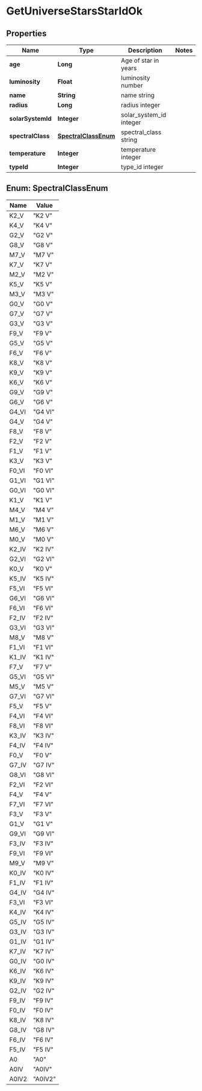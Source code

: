 
# GetUniverseStarsStarIdOk

## Properties
Name | Type | Description | Notes
------------ | ------------- | ------------- | -------------
**age** | **Long** | Age of star in years | 
**luminosity** | **Float** | luminosity number | 
**name** | **String** | name string | 
**radius** | **Long** | radius integer | 
**solarSystemId** | **Integer** | solar_system_id integer | 
**spectralClass** | [**SpectralClassEnum**](#SpectralClassEnum) | spectral_class string | 
**temperature** | **Integer** | temperature integer | 
**typeId** | **Integer** | type_id integer | 


<a name="SpectralClassEnum"></a>
## Enum: SpectralClassEnum
Name | Value
---- | -----
K2_V | &quot;K2 V&quot;
K4_V | &quot;K4 V&quot;
G2_V | &quot;G2 V&quot;
G8_V | &quot;G8 V&quot;
M7_V | &quot;M7 V&quot;
K7_V | &quot;K7 V&quot;
M2_V | &quot;M2 V&quot;
K5_V | &quot;K5 V&quot;
M3_V | &quot;M3 V&quot;
G0_V | &quot;G0 V&quot;
G7_V | &quot;G7 V&quot;
G3_V | &quot;G3 V&quot;
F9_V | &quot;F9 V&quot;
G5_V | &quot;G5 V&quot;
F6_V | &quot;F6 V&quot;
K8_V | &quot;K8 V&quot;
K9_V | &quot;K9 V&quot;
K6_V | &quot;K6 V&quot;
G9_V | &quot;G9 V&quot;
G6_V | &quot;G6 V&quot;
G4_VI | &quot;G4 VI&quot;
G4_V | &quot;G4 V&quot;
F8_V | &quot;F8 V&quot;
F2_V | &quot;F2 V&quot;
F1_V | &quot;F1 V&quot;
K3_V | &quot;K3 V&quot;
F0_VI | &quot;F0 VI&quot;
G1_VI | &quot;G1 VI&quot;
G0_VI | &quot;G0 VI&quot;
K1_V | &quot;K1 V&quot;
M4_V | &quot;M4 V&quot;
M1_V | &quot;M1 V&quot;
M6_V | &quot;M6 V&quot;
M0_V | &quot;M0 V&quot;
K2_IV | &quot;K2 IV&quot;
G2_VI | &quot;G2 VI&quot;
K0_V | &quot;K0 V&quot;
K5_IV | &quot;K5 IV&quot;
F5_VI | &quot;F5 VI&quot;
G6_VI | &quot;G6 VI&quot;
F6_VI | &quot;F6 VI&quot;
F2_IV | &quot;F2 IV&quot;
G3_VI | &quot;G3 VI&quot;
M8_V | &quot;M8 V&quot;
F1_VI | &quot;F1 VI&quot;
K1_IV | &quot;K1 IV&quot;
F7_V | &quot;F7 V&quot;
G5_VI | &quot;G5 VI&quot;
M5_V | &quot;M5 V&quot;
G7_VI | &quot;G7 VI&quot;
F5_V | &quot;F5 V&quot;
F4_VI | &quot;F4 VI&quot;
F8_VI | &quot;F8 VI&quot;
K3_IV | &quot;K3 IV&quot;
F4_IV | &quot;F4 IV&quot;
F0_V | &quot;F0 V&quot;
G7_IV | &quot;G7 IV&quot;
G8_VI | &quot;G8 VI&quot;
F2_VI | &quot;F2 VI&quot;
F4_V | &quot;F4 V&quot;
F7_VI | &quot;F7 VI&quot;
F3_V | &quot;F3 V&quot;
G1_V | &quot;G1 V&quot;
G9_VI | &quot;G9 VI&quot;
F3_IV | &quot;F3 IV&quot;
F9_VI | &quot;F9 VI&quot;
M9_V | &quot;M9 V&quot;
K0_IV | &quot;K0 IV&quot;
F1_IV | &quot;F1 IV&quot;
G4_IV | &quot;G4 IV&quot;
F3_VI | &quot;F3 VI&quot;
K4_IV | &quot;K4 IV&quot;
G5_IV | &quot;G5 IV&quot;
G3_IV | &quot;G3 IV&quot;
G1_IV | &quot;G1 IV&quot;
K7_IV | &quot;K7 IV&quot;
G0_IV | &quot;G0 IV&quot;
K6_IV | &quot;K6 IV&quot;
K9_IV | &quot;K9 IV&quot;
G2_IV | &quot;G2 IV&quot;
F9_IV | &quot;F9 IV&quot;
F0_IV | &quot;F0 IV&quot;
K8_IV | &quot;K8 IV&quot;
G8_IV | &quot;G8 IV&quot;
F6_IV | &quot;F6 IV&quot;
F5_IV | &quot;F5 IV&quot;
A0 | &quot;A0&quot;
A0IV | &quot;A0IV&quot;
A0IV2 | &quot;A0IV2&quot;



